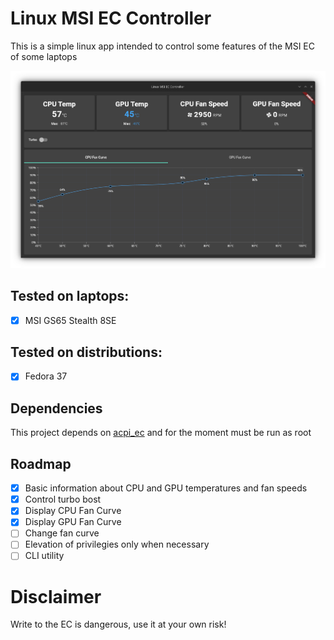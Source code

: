 # Linux MSI EC Controller

This is a simple linux app intended to control some features of the MSI EC of some laptops

![Application Screenshot](screenshot.png)

## Tested on laptops:
- [x] MSI GS65 Stealth 8SE

## Tested on distributions:
- [x] Fedora 37

## Dependencies
This project depends on [acpi_ec](https://github.com/musikid/acpi_ec) and for the moment must be run as root

## Roadmap
- [x] Basic information about CPU and GPU temperatures and fan speeds
- [x] Control turbo bost
- [x] Display CPU Fan Curve
- [x] Display GPU Fan Curve
- [ ] Change fan curve
- [ ] Elevation of privilegies only when necessary
- [ ] CLI utility

# Disclaimer
Write to the EC is dangerous, use it at your own risk!
